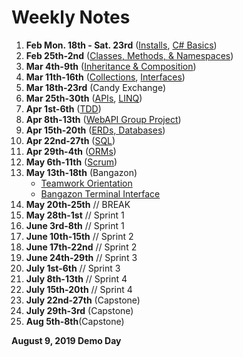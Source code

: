 # Weekly Notes

1. **Feb Mon. 18th - Sat. 23rd** ([Installs](https://www.notion.so/Device-Setup-8d30d444839346a38a8c47b61b3db028), [C# Basics](https://github.com/nss-evening-cohort-8/notes/blob/master/topics/c-sharp-basics.md))
1. **Feb 25th-2nd** ([Classes, Methods, & Namespaces](https://github.com/nss-evening-cohort-8/notes/blob/master/topics/oop-basics.md))
1. **Mar 4th-9th** ([Inheritance & Composition](https://github.com/nss-evening-cohort-8/notes/blob/master/topics/inheritance.md))
1. **Mar 11th-16th** ([Collections](https://github.com/nss-evening-cohort-8/notes/blob/master/topics/collections.md), [Interfaces](https://github.com/nss-evening-cohort-8/notes/blob/master/topics/interfaces.md))
1. **Mar 18th-23rd** (Candy Exchange)
1. **Mar 25th-30th** ([APIs](https://github.com/nss-evening-cohort-8/notes/blob/master/topics/webapi.md), [LINQ](https://github.com/nss-evening-cohort-8/notes/blob/master/topics/linq.md))
1. **Apr 1st-6th** ([TDD](https://github.com/nss-evening-cohort-8/notes/blob/master/topics/tdd.md))
1. **Apr 8th-13th** ([WebAPI Group Project](https://www.notion.so/ClinkedIn-cb5f5f9fade1480b9ff6cc024bd0f929))
1. **Apr 15th-20th** ([ERDs, Databases](https://github.com/nss-evening-cohort-8/notes/blob/master/topics/erd.md))
1. **Apr 22nd-27th** ([SQL](ttps://github.com/nss-evening-cohort-8/notes/blob/master/topics/sql.md))
1. **Apr 29th-4th** ([ORMs](https://github.com/nss-evening-cohort-8/notes/blob/master/topics/orm.md))
1. **May 6th-11th** ([Scrum](https://www.notion.so/Fairy-Tale-Comic-Book-7407b192e77f4ada9bb761be0bec9dff))
1. **May 13th-18th** (Bangazon)
	- [Teamwork Orientation](https://github.com/nashville-software-school/teamwork-orientation)
	- [Bangazon Terminal Interface](https://github.com/nss-evening-cohort-8/bangazon-inc/blob/master/projects/BANGAZON_TERMINAL_INTERFACE.md)
1. **May 20th-25th** // BREAK
1. **May 28th-1st** // Sprint 1
1. **June 3rd-8th** // Sprint 1
1. **June 10th-15th** // Sprint 2
1. **June 17th-22nd** // Sprint 2
1. **June 24th-29th** // Sprint 3
1. **July 1st-6th** // Sprint 3
1. **July 8th-13th** // Sprint 4
1. **July 15th-20th** // Sprint 4
1. **July 22nd-27th** (Capstone)
1. **July 29th-3rd** (Capstone)
1. **Aug 5th-8th**(Capstone)

**August 9, 2019 Demo Day**
